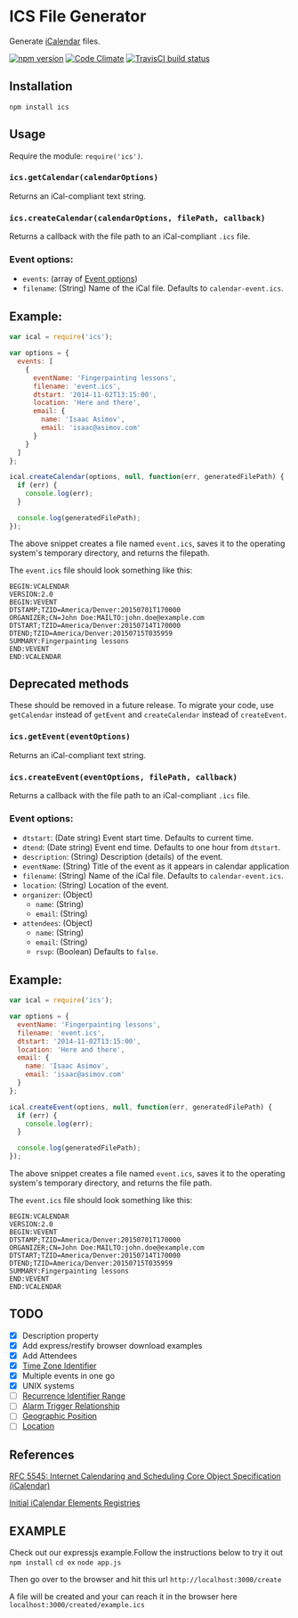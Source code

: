 ICS File Generator
==================

Generate [iCalendar](http://tools.ietf.org/html/rfc5545) files.

[![npm version](https://badge.fury.io/js/ics.svg)](http://badge.fury.io/js/ics)
[![Code Climate](https://codeclimate.com/github/adamgibbons/ics/badges/gpa.svg)](https://codeclimate.com/github/adamgibbons/ics)
[![TravisCI build status](https://travis-ci.org/adamgibbons/ics.svg?branch=master)](https://travis-ci.org/adamgibbons/ics.svg?branch=master)

## Installation

`npm install ics`

## Usage

Require the module: `require('ics')`.

### `ics.getCalendar(calendarOptions)`

Returns an iCal-compliant text string.

### `ics.createCalendar(calendarOptions, filePath, callback)`

Returns a callback with the file path to an iCal-compliant `.ics` file.

### Event options:

- `events`: (array of [Event options](#eventOptions))
- `filename`: (String) Name of the iCal file. Defaults to `calendar-event.ics`.

## Example:

```javascript
var ical = require('ics');

var options = {
  events: [
    {
      eventName: 'Fingerpainting lessons',
      filename: 'event.ics',
      dtstart: '2014-11-02T13:15:00',
      location: 'Here and there',
      email: {
        name: 'Isaac Asimov',
        email: 'isaac@asimov.com'
      }
    }
  ]
};

ical.createCalendar(options, null, function(err, generatedFilePath) {
  if (err) {
    console.log(err);
  }

  console.log(generatedFilePath);
});
```

The above snippet creates a file named `event.ics`, saves it to the operating
system's temporary directory, and returns the filepath.

The `event.ics` file should look something like this:

```
BEGIN:VCALENDAR
VERSION:2.0
BEGIN:VEVENT
DTSTAMP;TZID=America/Denver:20150701T170000
ORGANIZER;CN=John Doe:MAILTO:john.doe@example.com
DTSTART;TZID=America/Denver:20150714T170000
DTEND;TZID=America/Denver:20150715T035959
SUMMARY:Fingerpainting lessons
END:VEVENT
END:VCALENDAR
```

## Deprecated methods

These should be removed in a future release. To migrate your code, use `getCalendar` instead of `getEvent` and `createCalendar` instead of `createEvent`.

### `ics.getEvent(eventOptions)`

Returns an iCal-compliant text string.

### `ics.createEvent(eventOptions, filePath, callback)`

Returns a callback with the file path to an iCal-compliant `.ics` file.

### <a name="eventOptions"></a>Event options:

- `dtstart`: (Date string) Event start time. Defaults to current time.
- `dtend`: (Date string) Event end time. Defaults to one hour from `dtstart`.
- `description`: (String) Description (details) of the event.
- `eventName`: (String) Title of the event as it appears in calendar application
- `filename`: (String) Name of the iCal file. Defaults to `calendar-event.ics`.
- `location`: (String) Location of the event.
- `organizer`: (Object)
  - `name`: (String)
  - `email`: (String)
- `attendees`: (Object)
  - `name`: (String)
  - `email`: (String)
  - `rsvp`: (Boolean) Defaults to `false`.

## Example:

```javascript
var ical = require('ics');

var options = {
  eventName: 'Fingerpainting lessons',
  filename: 'event.ics',
  dtstart: '2014-11-02T13:15:00',
  location: 'Here and there',
  email: {
    name: 'Isaac Asimov',
    email: 'isaac@asimov.com'
  }
};

ical.createEvent(options, null, function(err, generatedFilePath) {
  if (err) {
    console.log(err);
  }

  console.log(generatedFilePath);
});
```

The above snippet creates a file named `event.ics`, saves it to the operating
system's temporary directory, and returns the file path.

The `event.ics` file should look something like this:

```
BEGIN:VCALENDAR
VERSION:2.0
BEGIN:VEVENT
DTSTAMP;TZID=America/Denver:20150701T170000
ORGANIZER;CN=John Doe:MAILTO:john.doe@example.com
DTSTART;TZID=America/Denver:20150714T170000
DTEND;TZID=America/Denver:20150715T035959
SUMMARY:Fingerpainting lessons
END:VEVENT
END:VCALENDAR
```

## TODO

- [x] Description property
- [x] Add express/restify browser download examples
- [x] Add Attendees
- [x] [Time Zone Identifier](http://tools.ietf.org/html/rfc5545#section-3.2.19)
- [x] Multiple events in one go
- [x] UNIX systems
- [ ] [Recurrence Identifier Range](http://tools.ietf.org/html/rfc5545#section-3.2.13)
- [ ] [Alarm Trigger Relationship](http://tools.ietf.org/html/rfc5545#section-3.2.14)
- [ ] [Geographic Position](http://tools.ietf.org/html/rfc5545#section-3.8.1.6)
- [ ] [Location](http://tools.ietf.org/html/rfc5545#section-3.8.1.7)

## References

[RFC 5545: Internet Calendaring and Scheduling Core Object Specification (iCalendar)](http://tools.ietf.org/html/rfc5545)

[Initial iCalendar Elements Registries](http://tools.ietf.org/html/rfc5545#section-8.3)

## EXAMPLE

Check out our expressjs example.Follow the instructions below to try it out
`npm install`
`cd ex`
`node app.js`

Then go over to the browser and hit this url
`http://localhost:3000/create`

A file will be created and your can reach it in the browser here
`localhost:3000/created/example.ics`

